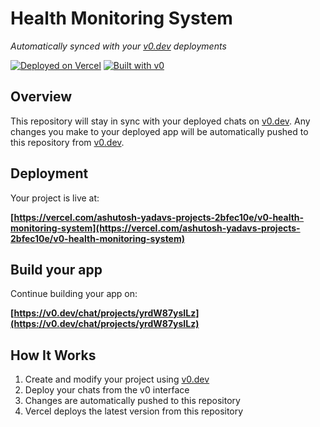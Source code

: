 # Health Monitoring System

*Automatically synced with your [v0.dev](https://v0.dev) deployments*

[![Deployed on Vercel](https://img.shields.io/badge/Deployed%20on-Vercel-black?style=for-the-badge&logo=vercel)](https://vercel.com/ashutosh-yadavs-projects-2bfec10e/v0-health-monitoring-system)
[![Built with v0](https://img.shields.io/badge/Built%20with-v0.dev-black?style=for-the-badge)](https://v0.dev/chat/projects/yrdW87ysILz)

## Overview

This repository will stay in sync with your deployed chats on [v0.dev](https://v0.dev).
Any changes you make to your deployed app will be automatically pushed to this repository from [v0.dev](https://v0.dev).

## Deployment

Your project is live at:

**[https://vercel.com/ashutosh-yadavs-projects-2bfec10e/v0-health-monitoring-system](https://vercel.com/ashutosh-yadavs-projects-2bfec10e/v0-health-monitoring-system)**

## Build your app

Continue building your app on:

**[https://v0.dev/chat/projects/yrdW87ysILz](https://v0.dev/chat/projects/yrdW87ysILz)**

## How It Works

1. Create and modify your project using [v0.dev](https://v0.dev)
2. Deploy your chats from the v0 interface
3. Changes are automatically pushed to this repository
4. Vercel deploys the latest version from this repository